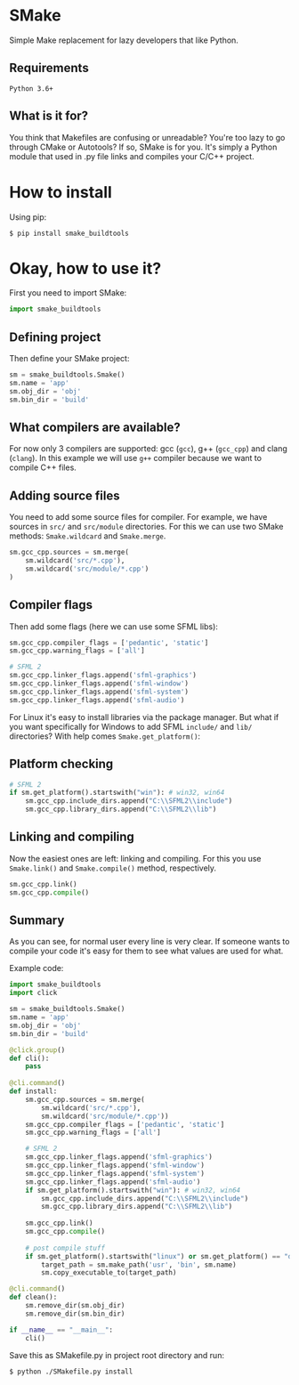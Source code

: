 # SMake
Simple Make replacement for lazy developers that like Python.

## Requirements
`Python 3.6+`

## What is it for?
You think that Makefiles are confusing or unreadable? 
You're too lazy to go through CMake or Autotools? If so, SMake is for you.
It's simply a Python module that used in .py file links and compiles your C/C++ project.

# How to install

Using pip:

`$ pip install smake_buildtools`

# Okay, how to use it?
First you need to import SMake:

```python
import smake_buildtools
```

## Defining project
Then define your SMake project:

```python
sm = smake_buildtools.Smake()
sm.name = 'app'
sm.obj_dir = 'obj'
sm.bin_dir = 'build'
```

## What compilers are available?

For now only 3 compilers are supported: gcc (`gcc`), g++ (`gcc_cpp`) and clang (`clang`).
In this example we will use `g++` compiler because we want to compile C++ files.

## Adding source files

You need to add some source files for compiler.
For example, we have sources in `src/` and `src/module` directories.
For this we can use two SMake methods: `Smake.wildcard` and `Smake.merge`. 

```python
sm.gcc_cpp.sources = sm.merge(
    sm.wildcard('src/*.cpp'),
    sm.wildcard('src/module/*.cpp')
)
```

## Compiler flags

Then add some flags (here we can use some SFML libs):

```python
sm.gcc_cpp.compiler_flags = ['pedantic', 'static']
sm.gcc_cpp.warning_flags = ['all']

# SFML 2
sm.gcc_cpp.linker_flags.append('sfml-graphics')
sm.gcc_cpp.linker_flags.append('sfml-window')
sm.gcc_cpp.linker_flags.append('sfml-system')
sm.gcc_cpp.linker_flags.append('sfml-audio')
```

For Linux it's easy to install libraries via the package manager.
But what if you want specifically for Windows to add SFML `include/` and `lib/` directories?
With help comes `Smake.get_platform()`:

## Platform checking

```python
# SFML 2
if sm.get_platform().startswith("win"): # win32, win64
    sm.gcc_cpp.include_dirs.append("C:\\SFML2\\include")
    sm.gcc_cpp.library_dirs.append("C:\\SFML2\\lib")
```

## Linking and compiling

Now the easiest ones are left: linking and compiling. 
For this you use `Smake.link()` and `Smake.compile()` method, respectively.

```python
sm.gcc_cpp.link()
sm.gcc_cpp.compile()
```

## Summary

As you can see, for normal user every line is very clear.
If someone wants to compile your code it's easy for them to see what values are used for what.

Example code:

```python
import smake_buildtools
import click

sm = smake_buildtools.Smake()
sm.name = 'app'
sm.obj_dir = 'obj'
sm.bin_dir = 'build'

@click.group()
def cli():
    pass
    
@cli.command()
def install:
    sm.gcc_cpp.sources = sm.merge(
        sm.wildcard('src/*.cpp'),
        sm.wildcard('src/module/*.cpp'))
    sm.gcc_cpp.compiler_flags = ['pedantic', 'static']
    sm.gcc_cpp.warning_flags = ['all']

    # SFML 2
    sm.gcc_cpp.linker_flags.append('sfml-graphics')
    sm.gcc_cpp.linker_flags.append('sfml-window')
    sm.gcc_cpp.linker_flags.append('sfml-system')
    sm.gcc_cpp.linker_flags.append('sfml-audio')
    if sm.get_platform().startswith("win"): # win32, win64
        sm.gcc_cpp.include_dirs.append("C:\\SFML2\\include")
        sm.gcc_cpp.library_dirs.append("C:\\SFML2\\lib")
       
    sm.gcc_cpp.link()
    sm.gcc_cpp.compile()
    
    # post compile stuff
    if sm.get_platform().startswith("linux") or sm.get_platform() == "darwin":
        target_path = sm.make_path('usr', 'bin', sm.name)
        sm.copy_executable_to(target_path)

@cli.command()
def clean():
    sm.remove_dir(sm.obj_dir)
    sm.remove_dir(sm.bin_dir)

if __name__ == "__main__":
    cli()
```

Save this as SMakefile.py in project root directory and run:

`$ python ./SMakefile.py install`
